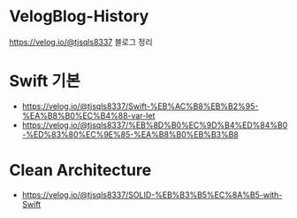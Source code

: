 # VelogBlog-History
https://velog.io/@tjsqls8337 블로그 정리


# Swift 기본
 - https://velog.io/@tjsqls8337/Swift-%EB%AC%B8%EB%B2%95-%EA%B8%B0%EC%B4%88-var-let
 - https://velog.io/@tjsqls8337/%EB%8D%B0%EC%9D%B4%ED%84%B0-%ED%83%80%EC%9E%85-%EA%B8%B0%EB%B3%B8

# Clean Architecture
 - https://velog.io/@tjsqls8337/SOLID-%EB%B3%B5%EC%8A%B5-with-Swift
